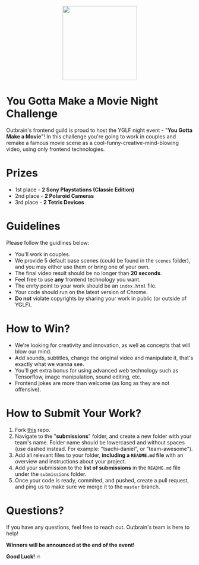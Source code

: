 <p align="center">
  <img src="https://raw.githubusercontent.com/outbrain/tech-companies-logos-in-css/master/assets/guild.png" height=200 />
</p>

# You Gotta Make a Movie Night Challenge

Outbrain's frontend guild is proud to host the YGLF night event - "**You Gotta Make a Movie**"!
In this challenge you're going to work in couples and remake a famous movie scene as a cool-funny-creative-mind-blowing video, using only frontend technologies.

# Prizes

- 1st place - **2 Sony Playstations (Classic Edition)**
- 2nd place - **2 Polaroid Cameras**
- 3rd place - **2 Tetris Devices**

# Guidelines

Please follow the guidlines below:

- You'll work in couples. 
- We provide 5 default base scenes (could be found in the `scenes` folder), and you may either use them or bring one of your own.
- The final video result should be no longer than **20 seconds**.
- Feel free to use **any** frontend technology you want.
- The enrty point to your work should be an `index.html` file.
- Your code should run on the latest version of Chrome.
- **Do not** violate copyrights by sharing your work in public (or outside of YGLF).

# How to Win?

- We're looking for creativity and innovation, as well as concepts that will blow our mind.
- Add sounds, subtitles, change the original video and manipulate it, that's exactly what we wanna see.
- You'll get extra bonus for using advanced web technology such as Tensorflow, image manipulation, sound editing, etc.
- Frontend jokes are more than welcome (as long as they are not offensive).

# How to Submit Your Work?

1. Fork [this](https://github.com/outbrain/you-gotta-make-a-movie-challenge) repo.
2. Navigate to the "**submissions**" folder, and create a new folder with your team's name. Folder name should be lowercased and without spaces (use dashed instead. For example: "tsachi-daniel", or "team-awesome").
3. Add all relevant files to your folder, **including a `README.md` file** with an overview and instructions about your project.
4. Add your submission to the **list of submissions** in the `README.md` file under the `submissions` folder.
4. Once your code is ready, commited, and pushed, create a pull request, and ping us to make sure we merge it to the `master` branch.

# Questions?
If you have any questions, feel free to reach out. Outbrain's team is here to help!

**Winners will be announced at the end of the event!**

**Good Luck!** 🔥
